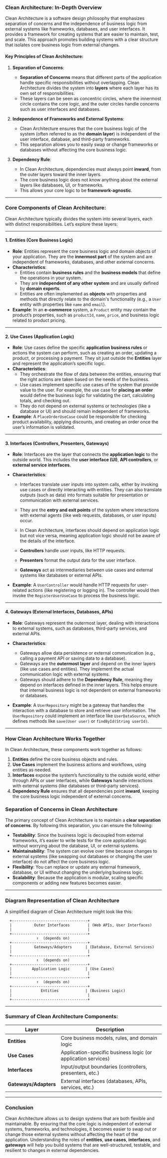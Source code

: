### **Clean Architecture: In-Depth Overview**

Clean Architecture is a software design philosophy that emphasizes separation of concerns and the independence of business logic from external systems like frameworks, databases, and user interfaces. It provides a framework for creating systems that are easier to maintain, test, and scale. This approach promotes building systems with a clear structure that isolates core business logic from external changes.

#### **Key Principles of Clean Architecture:**

1. **Separation of Concerns**: 
   - **Separation of Concerns** means that different parts of the application handle specific responsibilities without overlapping. Clean Architecture divides the system into **layers** where each layer has its own set of responsibilities.
   - These layers can be seen as concentric circles, where the innermost circle contains the core logic, and the outer circles handle concerns such as user interfaces and databases.
   
2. **Independence of Frameworks and External Systems**:
   - Clean Architecture ensures that the core business logic of the system (often referred to as the **domain layer**) is independent of the user interface, database, and third-party frameworks.
   - This separation allows you to easily swap or change frameworks or databases without affecting the core business logic.

3. **Dependency Rule**:
   - In Clean Architecture, dependencies must always point **inward**, from the outer layers toward the inner layers.
   - The core business logic does not know anything about the external layers like databases, UI, or frameworks.
   - This allows your core logic to be **framework-agnostic**.

---

### **Core Components of Clean Architecture:**

Clean Architecture typically divides the system into several layers, each with distinct responsibilities. Let’s explore these layers:

---

#### 1. **Entities (Core Business Logic)**

- **Role**: Entities represent the core business logic and domain objects of your application. They are the **innermost part** of the system and are independent of frameworks, databases, and other external concerns.
- **Characteristics**: 
  - Entities contain **business rules** and the **business models** that define the operations in your system.
  - They are **independent of any other system** and are usually defined by **domain experts**.
  - Entities are often implemented as **objects** with properties and methods that directly relate to the domain's functionality (e.g., a `User` entity with properties like `name` and `email`).
- **Example**: In an **e-commerce** system, a `Product` entity may contain the product’s properties, such as `productId`, `name`, `price`, and business logic related to product pricing.

---

#### 2. **Use Cases (Application Logic)**

- **Role**: Use cases define the specific **application business rules** or actions the system can perform, such as creating an order, updating a product, or processing a payment. They sit just outside the **Entities** layer and represent the application’s specific logic.
- **Characteristics**:
  - They orchestrate the flow of data between the entities, ensuring that the right actions are taken based on the needs of the business.
  - Use cases implement specific use cases of the system that provide value to the user. For example, the use case for **placing an order** would define the business logic for validating the cart, calculating totals, and checking out.
  - They do not depend on external systems or technologies (like a database or UI) and should remain independent of frameworks.
- **Example**: A `PlaceOrderUseCase` could be responsible for checking product availability, applying discounts, and creating an order once the user’s information is validated.

---

#### 3. **Interfaces (Controllers, Presenters, Gateways)**

- **Role**: Interfaces are the layer that connects the **application logic** to the outside world. This includes the **user interface (UI)**, **API controllers**, or **external service interfaces**.
- **Characteristics**:
  - Interfaces translate user inputs into system calls, either by invoking use cases or directly interacting with entities. They can also translate outputs (such as data) into formats suitable for presentation or communication with external services.
  - They are the **entry and exit points** of the system where interactions with external agents (like web requests, databases, or user inputs) occur.
  - In Clean Architecture, interfaces should depend on application logic but not vice versa, meaning application logic should not be aware of the details of the interface.
  
  - **Controllers** handle user inputs, like HTTP requests.
  - **Presenters** format the output data for the user interface.
  - **Gateways** act as intermediaries between use cases and external systems like databases or external APIs.

- **Example**: A `UserController` would handle HTTP requests for user-related actions (like registering or logging in). The controller would then invoke the `RegisterUserUseCase` to process the business logic.

---

#### 4. **Gateways (External Interfaces, Databases, APIs)**

- **Role**: Gateways represent the outermost layer, dealing with interactions to external systems, such as databases, third-party services, and external APIs.
- **Characteristics**:
  - Gateways allow data persistence or external communication (e.g., calling a payment API or saving data to a database).
  - Gateways are the **outermost layer** and depend on the inner layers (like use cases and entities). They implement the actual communication logic with external systems.
  - Gateways should adhere to the **Dependency Rule**, meaning they depend on interfaces defined in the inner layers. This helps ensure that internal business logic is not dependent on external frameworks or databases.

- **Example**: A `UserRepository` might be a gateway that handles the interaction with a database to store and retrieve user information. The `UserRepository` could implement an interface like `UserDataSource`, which defines methods like `save(User user)` or `findById(String userId)`.

---

### **How Clean Architecture Works Together**

In Clean Architecture, these components work together as follows:

1. **Entities** define the core business objects and rules.
2. **Use Cases** implement the business actions and workflows, using entities as needed.
3. **Interfaces** expose the system’s functionality to the outside world, either through APIs or user interfaces, while **Gateways** handle interactions with external systems (like databases or third-party services).
4. **Dependency Rule** ensures that all dependencies point **inward**, keeping the core business logic independent of external concerns.

### **Separation of Concerns in Clean Architecture**

The primary concept of Clean Architecture is to maintain a **clear separation of concerns**. By following this separation, you can ensure the following:

- **Testability**: Since the business logic is decoupled from external frameworks, it’s easier to write tests for the core application logic without worrying about the database, UI, or external systems.
- **Maintainability**: The system can evolve over time because changes to external systems (like swapping out databases or changing the user interface) do not affect the core business logic.
- **Flexibility**: You can replace or update any external framework, database, or UI without changing the underlying business logic.
- **Scalability**: Because the application is modular, scaling specific components or adding new features becomes easier.

---

### **Diagram Representation of Clean Architecture**

A simplified diagram of Clean Architecture might look like this:

```
  +----------------------------------+
  |          Outer Interfaces        | (Web APIs, User Interfaces)
  |                                  |
  +----------------------------------+
              ↑  (depends on)
  +----------------------------------+
  |          Gateways/Adapters      | (Database, External Services)
  |                                  |
  +----------------------------------+
              ↑  (depends on)
  +----------------------------------+
  |         Application Logic       | (Use Cases)
  |                                  |
  +----------------------------------+
              ↑  (depends on)
  +----------------------------------+
  |             Entities            | (Business Logic)
  |                                  |
  +----------------------------------+
```

---

### **Summary of Clean Architecture Components:**

| Layer                    | Description                                               |
|--------------------------|-----------------------------------------------------------|
| **Entities**              | Core business models, rules, and domain logic             |
| **Use Cases**             | Application-specific business logic (or application services) |
| **Interfaces**            | Input/output boundaries (controllers, presenters, etc.)   |
| **Gateways/Adapters**     | External interfaces (databases, APIs, services, etc.)     |

---

### **Conclusion**

Clean Architecture allows us to design systems that are both flexible and maintainable. By ensuring that the core logic is independent of external systems, frameworks, and technologies, it becomes easier to swap out or change those external systems without affecting the heart of the application. Understanding the roles of **entities**, **use cases**, **interfaces**, and **gateways** will help you build systems that are well-structured, testable, and resilient to changes in external dependencies.